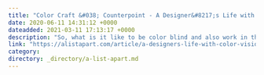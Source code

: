 ```yaml
---
title: "Color Craft &#038; Counterpoint - A Designer&#8217;s Life with Color Vision Deficiency"
date: 2020-06-11 14:31:12 +0000
dateadded: 2021-03-11 17:13:17 +0000
description: "So, what is it like to be color blind and also work in the web design and development industry? I'll answer that question throughout this article, but it's something that's always factored into my thoughts, given my passion for design and now my career."
link: "https://alistapart.com/article/a-designers-life-with-color-vision-deficiency/"
category:
directory: _directory/a-list-apart.md
---
```

